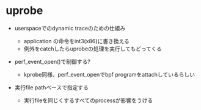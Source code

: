 # uprobe

* userspaceでのdynamic traceのための仕組み
  * application の命令をint3(x86)に書き換える
  * 例外をcatchしたらuprobeの処理を実行してもどってくる

* perf_event_open()で制御する?
  * kprobe同様、perf_event_openでbpf programをattachしているらしい

* 実行file pathベースで指定する
  * 実行fileを同じくするすべてのprocessが影響をうける
